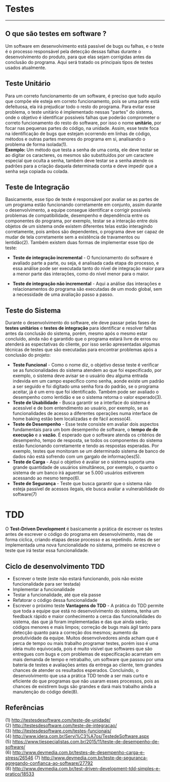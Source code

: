 # Testes
----
## O que são testes em software ?
Um software em desenvolvimento está passível de bugs ou falhas, e o teste é o processo responsável pela detecção dessas falhas durante o desenvolvimento do produto, para que elas sejam corrigidas antes da conclusão do programa. Aqui será tratado os principais tipos de testes usados atualmente.
## Teste Unitário
Para um correto funcionamento de um software, é preciso que tudo aquilo que compõe ele esteja em correto funcionamento, pois se uma parte está defeituosa, ela irá prejudicar todo o resto do programa. Para evitar esse problema, o teste unitário é implementado nessas "partes" do sistema, onde o objetivo é identificar possíveis falhas que poderão comprometer o correto funcionamento do resto do software, por isso o nome **unitário**, por focar nas pequenas partes do código, na unidade. Assim, esse teste foca na identificação de bugs que estejam ocorrendo em linhas de código, métodos e outras partes menores do programa em si, analisando o problema de forma isolada(1). <br />
**Exemplo:** Um método que testa a senha de uma conta, ele deve testar se ao digitar os caracteres, os mesmos são substituídos por um caractere especial que oculta a senha, também deve testar se a senha atende os padrões para a criação daquela determinada conta e deve impedir que a senha seja copiada ou colada.

## Teste de Integração
Basicamente, esse tipo de teste é responsável por avaliar se as partes de um programa estão funcionando corretamente em conjunto, assim durante o desenvolvimento, a equipe consegue identificar e corrigir possíveis problemas de compatibilidade, desempenho e dependência entre os componentes do programa, por exemplo, testar se a interação entre dois objetos de um sistema onde existem diferentes telas estão interagindo corretamente, pois ambos são dependentes, o programa deve ser capaz de mudar de tela corretamente sem a existência de travamentos ou lentidão(2). Também existem duas formas de implementar esse tipo de teste:

* **Teste de integração incremental** - O funcionamento do software é avaliado parte a parte, ou seja, é analisada cada etapa do processo, e essa análise pode ser executada tanto do nível de integração maior para a menor parte das interações, como do nível menor para o maior.

* **Teste de integração não incremental** - Aqui a análise das interações e relacionamentos do programa são executadas de um modo global, sem a necessidade de uma avaliação passo a passo.
## Teste do Sistema
Durante o desenvolvimento do software, ele deve passar pelas fases de **testes unitários** e **testes de integração** para identificar e resolver falhas antes da conclusão do sistema, porém, mesmo após o mesmo estar concluído, ainda não é garantido que o programa estará livre de erros ou atenderá as espectativas do cliente, por isso serão apresentadas algumas técnicas de testes que são executadas para encontrar problemas após a conclusão do projeto:
* **Teste Funcional** - Como o nome diz, o objetivo desse teste é verificar se as funcionalidades do sistema atendem ao que foi especificado, por exemplo, o sistema deve avisar se o usuário deu alguma entrada indevida em um campo específico como senha, aonde existe um padrão a ser seguido e foi digitado uma senha fora do padrão, se o programa aceitar, já é um erro que foi identificado. Também pode ser avaliado o desempenho como lentidão e se o sistema retorna o valor esperado(3).
* **Teste de Usabilidade** - Busca garantir se a interface do sistema é acessível e de bom entendimento ao usuário, por exemplo, se as funcionalidades de acesso a diferentes operações numa interface de home baking estão bem localizadas e de fácil acesso(4).
* **Teste de Desempenho** - Esse teste consiste em avaliar dois aspectos fundamentais para um bom desempenho de software, o **tempo de de execução** e a **vazão**. É esperado que o software atenda os critérios de desempenho, tempo de resposta, se todos os componentes do sistema estão funcionando corretamente e tendo as respostas esperadas. Por exemplo, testes que monitoram se um determinado sistema de banco de dados não está sofrendo com um gargalo de informações(5).
* **Teste de Carga** - Aqui o objetivo é avaliar se o sistema suporta uma grande quantidade de usuários simultâneos, por exemplo, o quanto o sistema de um banco irá aguentar se 5.000 usuários estiverem acessando ao mesmo tempo(6).
* **Teste de Segurança** - Teste que busca garantir que o sistema não esteja passível de acessos ilegais, ele busca avaliar a vulnerabilidade do software(7)
# TDD
O **Test-Driven Development** é basicamente a prática de escrever os testes antes de escrever o código do programa em desenvolvimento, mas de forma cíclica, criando etapas desse processo e as repetindo. Antes de ser implementada uma nova funcionalidade no sistema, primeiro se escreve o teste que irá testar essa funcionalidade.
## Ciclo de desenvolvimento TDD
* Escrever o teste (este não estará funcionando, pois não existe funcionalidade para ser testada)
* Implementar a funcionalidade
* Testar a funcionalidade, até que ela passe
* Refatorar o código dessa funcionalidade
* Escrever o próximo teste
**Vantagens do TDD** - A prática do TDD permite que toda a equipe que está no desenvolvimento do sistema, tenha um feedback rápido e maior conhecimento a cerca das funcionalidades do sistema, das que já foram implementadas e das que ainda serão; códigos menores e mais limpos; correção de bugs mais ágil tanto para detecção quanto para a correção dos mesmos; aumento da produtividade da equipe.
Muitos desenvolvedores ainda acham que é perca de tempo ou mais trabalho programar testes, porém isso é uma ideia muito equivocada, pois é muito visível que softwares que são entregues com bugs e com problemas de especificação acarretam em mais demanda de tempo e retrabalho, um software que passou por uma bateria de testes e avaliações antes da entrega ao cliente, tem grandes chances de atender os resultados esperados. Concluindo, o desenvolvimento que usa a prática TDD tende a ser mais curto e eficiente do que programas que não usaram esses processos, pois as chances de existirem bugs são grandes e dará mais trabalho ainda a manutenção do código dele(8).




## Referências
(1) http://testesdesoftware.com/teste-de-unidade/ <br />
(2) http://testesdesoftware.com/teste-de-integracao/ <br />
(3) http://testesdesoftware.com/testes-funcionais/ <br />
(4) http://www.idera.com.br/Servi%C3%A7os/TestedeSoftware.aspx <br />
(5) https://www.tiespecialistas.com.br/2015/11/teste-de-desempenho-de-software/ <br />
(6) http://www.devmedia.com.br/testes-de-desempenho-carga-e-stress/26546
(7) http://www.devmedia.com.br/teste-de-seguranca-agregando-confianca-ao-software/27792 <br />
(8) http://www.devmedia.com.br/test-driven-development-tdd-simples-e-pratico/18533
